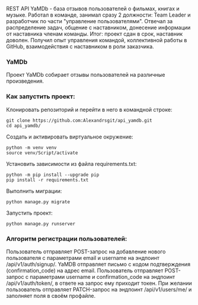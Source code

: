 
REST API YaMDb - база отзывов пользователей о фильмах, книгах и музыке. 
Работал в команде, занимал сразу 2 должности: Team Leader и разработчик по части "управление пользователями". Отвечал за распределение задач, общение с наставником, донесение информации от наставника членам команды.
Итог: проект сдан в срок, наставник доволен. Получил опыт управления командой, коллективной работы в GitHub, взаимодействия с наставником в роли заказчика.

### YaMDb ###
Проект YaMDb собирает отзывы пользователей на различные произведения.

### Как запустить проект:
Клонировать репозиторий и перейти в него в командной строке:
```
git clone https://github.com:Alexandrsgit/api_yamdb.git
cd api_yamdb/
```


Cоздать и активировать виртуальное окружение:
```
python -m venv venv
source venv/Script/activate
```


Установить зависимости из файла requirements.txt:
```
python -m pip install --upgrade pip
pip install -r requirements.txt
```


Выполнить миграции:
```
python manage.py migrate
```


Запустить проект:
```
python manage.py runserver
```

### Алгоритм регистрации пользователей: ###
Пользователь отправляет POST-запрос на добавление нового пользователя с параметрами email и username на эндпоинт /api/v1/auth/signup/.
YaMDB отправляет письмо с кодом подтверждения (confirmation_code) на адрес email.
Пользователь отправляет POST-запрос с параметрами username и confirmation_code на эндпоинт /api/v1/auth/token/, в ответе на запрос ему приходит токен.
При желании пользователь отправляет PATCH-запрос на эндпоинт /api/v1/users/me/ и заполняет поля в своём профайле.
